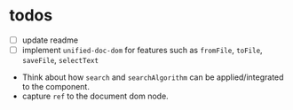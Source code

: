 # todos

- [ ] update readme
- [ ] implement `unified-doc-dom` for features such as `fromFile`, `toFile`, `saveFile`, `selectText`
- Think about how `search` and `searchAlgorithm` can be applied/integrated to the component.
- capture `ref` to the document dom node.
